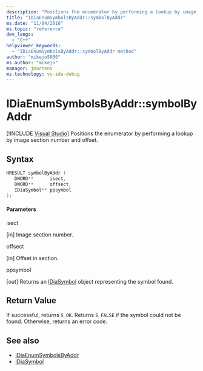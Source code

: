 ```yaml
---
description: "Positions the enumerator by performing a lookup by image section number and offset."
title: "IDiaEnumSymbolsByAddr::symbolByAddr"
ms.date: "11/04/2016"
ms.topic: "reference"
dev_langs:
  - "C++"
helpviewer_keywords:
  - "IDiaEnumSymbolsByAddr::symbolByAddr method"
author: "mikejo5000"
ms.author: "mikejo"
manager: jmartens
ms.technology: vs-ide-debug
---
```

# IDiaEnumSymbolsByAddr::symbolByAddr

 [!INCLUDE [Visual Studio](~/includes/applies-to-version/vs-windows-only.md)]
Positions the enumerator by performing a lookup by image section number and offset.

## Syntax

```C++
HRESULT symbolByAddr ( 
   DWORD**      isect,
   DWORD**      offsect,
   IDiaSymbol** ppsymbol
);
```

#### Parameters
 isect

[in] Image section number.

 offsect

[in] Offset in section.

 ppsymbol

[out] Returns an [IDiaSymbol](../../debugger/debug-interface-access/idiasymbol.md) object representing the symbol found.

## Return Value
 If successful, returns `S_OK`. Returns `S_FALSE` if the symbol could not be found. Otherwise, returns an error code.

## See also
- [IDiaEnumSymbolsByAddr](../../debugger/debug-interface-access/idiaenumsymbolsbyaddr.md)
- [IDiaSymbol](../../debugger/debug-interface-access/idiasymbol.md)
